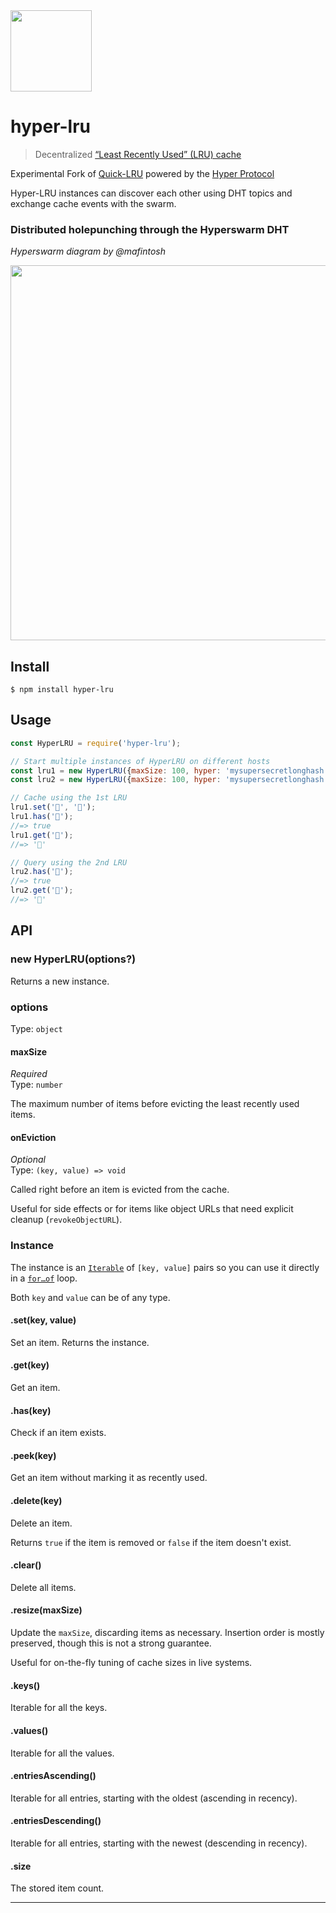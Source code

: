 <img src="https://hypercore-protocol.org/images/hypercore-protocol.png" width=130>

# hyper-lru

> Decentralized [“Least Recently Used” (LRU) cache](https://en.m.wikipedia.org/wiki/Cache_replacement_policies#Least_Recently_Used_.28LRU.29) 

Experimental Fork of [Quick-LRU](https://github.com/sindresorhus/quick-lru) powered by the [Hyper Protocol](https://hypercore-protocol.org/) 

Hyper-LRU instances can discover each other using DHT topics and exchange cache events with the swarm. 

### Distributed holepunching through the Hyperswarm DHT

_Hyperswarm diagram by @mafintosh_

<img src="https://user-images.githubusercontent.com/1423657/103103681-049b0500-4623-11eb-96ea-3a56a753987a.gif" width=600>


## Install

```
$ npm install hyper-lru
```

## Usage

```js
const HyperLRU = require('hyper-lru');

// Start multiple instances of HyperLRU on different hosts
const lru1 = new HyperLRU({maxSize: 100, hyper: 'mysupersecretlonghash' });
const lru2 = new HyperLRU({maxSize: 100, hyper: 'mysupersecretlonghash' });

// Cache using the 1st LRU
lru1.set('🦄', '🌈');
lru1.has('🦄');
//=> true
lru1.get('🦄');
//=> '🌈'

// Query using the 2nd LRU
lru2.has('🦄');
//=> true
lru2.get('🦄');
//=> '🌈'

```

## API

### new HyperLRU(options?)

Returns a new instance.

### options

Type: `object`

#### maxSize

*Required*\
Type: `number`

The maximum number of items before evicting the least recently used items.

#### onEviction

*Optional*\
Type: `(key, value) => void`

Called right before an item is evicted from the cache.

Useful for side effects or for items like object URLs that need explicit cleanup (`revokeObjectURL`).

### Instance

The instance is an [`Iterable`](https://developer.mozilla.org/en/docs/Web/JavaScript/Reference/Iteration_protocols) of `[key, value]` pairs so you can use it directly in a [`for…of`](https://developer.mozilla.org/en/docs/Web/JavaScript/Reference/Statements/for...of) loop.

Both `key` and `value` can be of any type.

#### .set(key, value)

Set an item. Returns the instance.

#### .get(key)

Get an item.

#### .has(key)

Check if an item exists.

#### .peek(key)

Get an item without marking it as recently used.

#### .delete(key)

Delete an item.

Returns `true` if the item is removed or `false` if the item doesn't exist.

#### .clear()

Delete all items.

#### .resize(maxSize)

Update the `maxSize`, discarding items as necessary. Insertion order is mostly preserved, though this is not a strong guarantee.

Useful for on-the-fly tuning of cache sizes in live systems.

#### .keys()

Iterable for all the keys.

#### .values()

Iterable for all the values.

#### .entriesAscending()

Iterable for all entries, starting with the oldest (ascending in recency).

#### .entriesDescending()

Iterable for all entries, starting with the newest (descending in recency).

#### .size

The stored item count.

---
